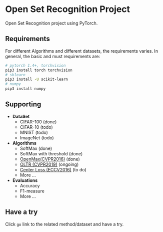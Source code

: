 # Open Set Recognition Project

Open Set Recognition project using PyTorch.

## Requirements
For different Algorithms and different datasets, the requirements varies. In general, the basic and must requirements are:
```bash
# pytorch 1.4+, torchvision
pip3 install torch torchvision
# sklearn
pip3 install -U scikit-learn
# numpy
pip3 install numpy
```


## Supporting
* __DataSet__
  * CIFAR-100 (done)
  * CIFAR-10 (todo)
  * MNIST (todo)
  * ImageNet (todo)
* __Algorithms__
  * SoftMax (done)
  * SoftMax with threshold (done)
  * [OpenMax(CVPR2016)](https://www.cv-foundation.org/openaccess/content_cvpr_2016/papers/Bendale_Towards_Open_Set_CVPR_2016_paper.pdf) (done)
  * [OLTR (CVPR2019)](https://openaccess.thecvf.com/content_CVPR_2019/papers/Liu_Large-Scale_Long-Tailed_Recognition_in_an_Open_World_CVPR_2019_paper.pdf) (ongoing)
  * [Center Loss (ECCV2016)](https://ydwen.github.io/papers/WenECCV16.pdf) (to do)
  * More ...
* __Evaluations__
  * Accuracy
  * F1-measure
  * More ...

## Have a try
Click `go` link to the related method/dataset and have a try.

 
